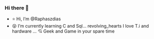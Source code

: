 ### Hi there 👋
- :star: Hi, I’m @Raphaszdias 
- :stuck_out_tongue_closed_eyes: I’m currently learning C and Sql...
revolving_hearts I love T.i and hardware ...
:cupid: Geek and Game in your spare time
<!--
**Raphaszdias/Raphaszdias** is a ✨ _special_ ✨ repository because its `README.md` (this file) appears on your GitHub profile.

Here are some ideas to get you started:

